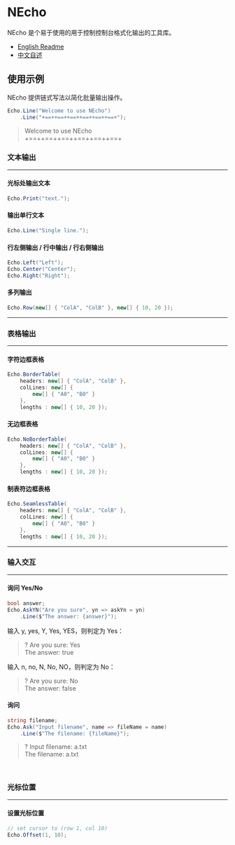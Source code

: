 # NEcho

NEcho 是个易于使用的用于控制控制台格式化输出的工具库。

- [English Readme](https://github.com/zmjack/NEcho/blob/master/README.md)
- [中文自述](https://github.com/zmjack/NEcho/blob/master/README-CN.md)



## 使用示例

NEcho 提供链式写法以简化批量输出操作。

```C#
Echo.Line("Welcome to use NEcho")
    .Line("+==++==++==++==++==++==+");
```

> Welcome to use NEcho  
>+==++==++==++==++==++==+



### 文本输出

---

#### 光标处输出文本

```C#
Echo.Print("text.");
```

#### 输出单行文本

```C#
Echo.Line("Single line.");
```

#### 行左侧输出 / 行中输出 / 行右侧输出

```C#
Echo.Left("Left");
Echo.Center("Center");
Echo.Right("Right");
```

#### 多列输出

```C#
Echo.Row(new[] { "ColA", "ColB" }, new[] { 10, 20 });
```

---



### 表格输出

---

#### 字符边框表格

```C#
Echo.BorderTable(
    headers: new[] { "ColA", "ColB" },
	colLines: new[] {
        new[] { "A0", "B0" }
    },
    lengths : new[] { 10, 20 });
```

#### 无边框表格

```C#
Echo.NoBorderTable(
    headers: new[] { "ColA", "ColB" },
	colLines: new[] {
        new[] { "A0", "B0" }
    },
    lengths : new[] { 10, 20 });
```

#### 制表符边框表格

```C#
Echo.SeamlessTable(
    headers: new[] { "ColA", "ColB" },
	colLines: new[] {
        new[] { "A0", "B0" }
    },
    lengths : new[] { 10, 20 });
```

---



### 输入交互

---

#### 询问 Yes/No

```C#
bool answer;
Echo.AskYN("Are you sure", yn => askYn = yn)
    .Line($"The answer: {answer}");
```

输入 y, yes, Y, Yes, YES，则判定为 Yes：

> ? Are you sure: Yes  
> The answer: true

输入  n, no, N, No, NO，则判定为 No：

> ? Are you sure: No  
> The answer: false

#### 询问

```C#
string filename;
Echo.Ask("Input filename", name => fileName = name)
    .Line($"The filename: {fileName}");
```

> ? Input filename: a.txt  
> The filename: a.txt

<br/>

### 光标位置

---

#### 设置光标位置

```C#
// set cursor to (row 1, col 10)
Echo.Offset(1, 10);
```

